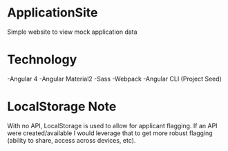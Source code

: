 # ApplicationSite

Simple website to view mock application data

# Technology

-Angular 4
-Angular Material2
-Sass
-Webpack
-Angular CLI (Project Seed)

# LocalStorage Note

With no API, LocalStorage is used to allow for applicant flagging. If an API were created/available I would leverage that to get more robust flagging (ability to share, access across devices, etc).